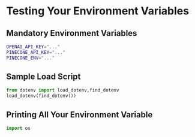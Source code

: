 # Testing Your Environment Variables


## Mandatory Environment Variables

```sh
OPENAI_API_KEY="..."
PINECONE_API_KEY="..."
PINECONE_ENV="..."
```

## Sample Load Script
```py
from dotenv import load_dotenv,find_dotenv
load_dotenv(find_dotenv())
```

## Printing All Your Environment Variable

```py
import os

```
